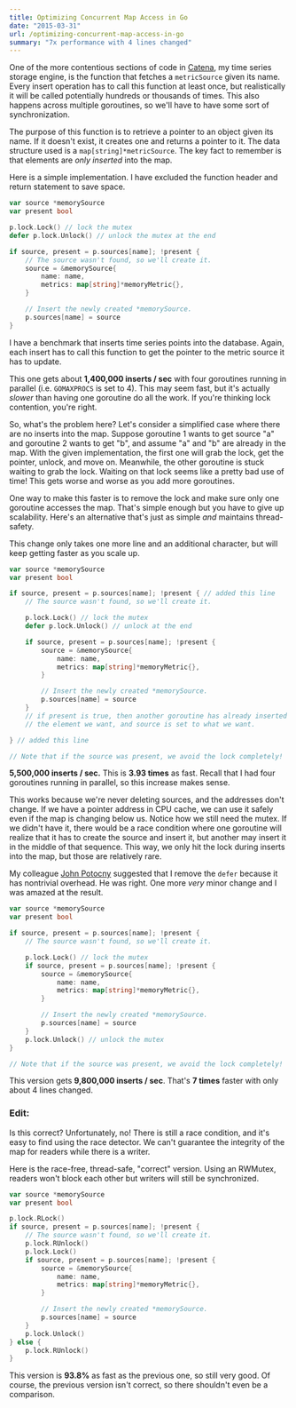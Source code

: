 ```yaml
---
title: Optimizing Concurrent Map Access in Go
date: "2015-03-31"
url: /optimizing-concurrent-map-access-in-go
summary: "7x performance with 4 lines changed"
---
```


One of the more contentious sections of code in [Catena](https://github.com/PreetamJinka/catena), my time series storage engine, is the function that fetches a `metricSource` given its name. Every insert operation has to call this function at least once, but realistically it will be called potentially hundreds or thousands of times. This also happens across multiple goroutines, so we'll have to have some sort of synchronization.

The purpose of this function is to retrieve a pointer to an object given its name. If it doesn't exist, it creates one and returns a pointer to it. The data structure used is a `map[string]*metricSource`. The key fact to remember is that elements are *only inserted* into the map.

Here is a simple implementation. I have excluded the function header and return statement to save space.
```go
var source *memorySource
var present bool

p.lock.Lock() // lock the mutex
defer p.lock.Unlock() // unlock the mutex at the end

if source, present = p.sources[name]; !present {
	// The source wasn't found, so we'll create it.
	source = &memorySource{
		name: name,
		metrics: map[string]*memoryMetric{},
	}

	// Insert the newly created *memorySource.
	p.sources[name] = source
}
```

I have a benchmark that inserts time series points into the database. Again, each insert has to
call this function to get the pointer to the metric source it has to update.

This one gets about **1,400,000 inserts / sec** with four goroutines running in parallel
(i.e. `GOMAXPROCS` is set to 4). This may seem fast, but it's actually *slower* than having
one goroutine do all the work. If you're thinking lock contention, you're right.

So, what's the problem here? Let's consider a simplified case where there are no
inserts into the map. Suppose goroutine 1 wants to get source "a" and goroutine 2 wants
to get "b", and assume "a" and "b" are already in the map. With the given implementation,
the first one will grab the lock, get the pointer, unlock, and move on. Meanwhile, the other
goroutine is stuck waiting to grab the lock. Waiting on that lock seems like a pretty bad use of time!
This gets worse and worse as you add more goroutines.

One way to make this faster is to remove the lock and make sure only one goroutine accesses the map.
That's simple enough but you have to give up scalability. Here's an alternative that's just as simple
*and* maintains thread-safety.

This change only takes one more line and an additional character, but will keep getting faster as
you scale up.

```go
var source *memorySource
var present bool

if source, present = p.sources[name]; !present { // added this line
	// The source wasn't found, so we'll create it.

	p.lock.Lock() // lock the mutex
	defer p.lock.Unlock() // unlock at the end

	if source, present = p.sources[name]; !present {
		source = &memorySource{
			name: name,
			metrics: map[string]*memoryMetric{},
		}

		// Insert the newly created *memorySource.
		p.sources[name] = source
	}
	// if present is true, then another goroutine has already inserted
	// the element we want, and source is set to what we want.

} // added this line

// Note that if the source was present, we avoid the lock completely!
```

**5,500,000 inserts / sec.** This is **3.93 times** as fast. Recall that I had four goroutines
running in parallel, so this increase makes sense.

This works because we're never deleting sources, and the addresses don't change. If we have
a pointer address in CPU cache, we can use it safely even if the map is changing below us.
Notice how we still need the mutex. If we didn't have it, there would be a race condition
where one goroutine will realize that it has to create the source and insert it, but another
may insert it in the middle of that sequence. This way, we only hit the lock during inserts into
the map, but those are relatively rare.

My colleague [John Potocny](https://twitter.com/JohnPotocny1) suggested that I remove the `defer`
because it has nontrivial overhead. He was right. One more *very* minor change and I was amazed
at the result.

```go
var source *memorySource
var present bool

if source, present = p.sources[name]; !present {
	// The source wasn't found, so we'll create it.

	p.lock.Lock() // lock the mutex
	if source, present = p.sources[name]; !present {
		source = &memorySource{
			name: name,
			metrics: map[string]*memoryMetric{},
		}

		// Insert the newly created *memorySource.
		p.sources[name] = source
	}
	p.lock.Unlock() // unlock the mutex
}

// Note that if the source was present, we avoid the lock completely!
```

This version gets **9,800,000 inserts / sec**. That's **7 times** faster
with only about 4 lines changed.

### Edit:

Is this correct? Unfortunately, no! There is still a race condition, and it's easy to find
using the race detector. We can't guarantee the integrity of the map for readers while there
is a writer.

Here is the race-free, thread-safe, "correct" version. Using an RWMutex, readers won't block each other
but writers will still be synchronized.
```go
var source *memorySource
var present bool

p.lock.RLock()
if source, present = p.sources[name]; !present {
	// The source wasn't found, so we'll create it.
	p.lock.RUnlock()
	p.lock.Lock()
	if source, present = p.sources[name]; !present {
		source = &memorySource{
			name: name,
			metrics: map[string]*memoryMetric{},
		}

		// Insert the newly created *memorySource.
		p.sources[name] = source
	}
	p.lock.Unlock()
} else {
	p.lock.RUnlock()
}
```
This version is **93.8%** as fast as the previous one, so still very good. Of course, the previous version
isn't correct, so there shouldn't even be a comparison.
